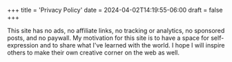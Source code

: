 +++
title = 'Privacy Policy'
date = 2024-04-02T14:19:55-06:00
draft = false
+++

This site has no ads, no affiliate links, no tracking or analytics, no sponsored posts, and no paywall. My motivation for this site is to have a space for self-expression and to share what I've learned with the world. I hope I will inspire others to make their own creative corner on the web as well.

